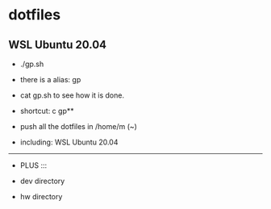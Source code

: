 # dotfiles
## WSL Ubuntu 20.04

* ./gp.sh
* there is a alias: gp
* cat gp.sh to see how it is done.
* shortcut: c gp**


* push all the dotfiles in /home/m   (~)

* including: WSL Ubuntu 20.04
---

+ PLUS :::

* dev directory

* hw directory


